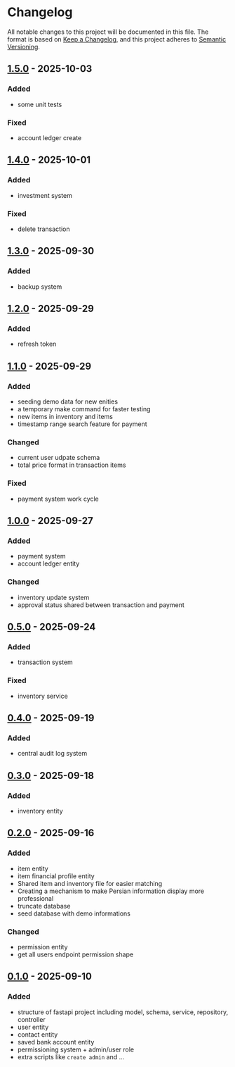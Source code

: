 # Changelog

All notable changes to this project will be documented in this file.
The format is based on [Keep a Changelog](https://keepachangelog.com/en/1.1.0/), and this project adheres to [Semantic Versioning](https://semver.org/spec/v2.0.0.html).

## [1.5.0](https://github.com/tiffany-co/backend/releases/tag/v1.5.0) - 2025-10-03
### Added
- some unit tests
### Fixed
- account ledger create

## [1.4.0](https://github.com/tiffany-co/backend/releases/tag/v1.4.0) - 2025-10-01
### Added
- investment system
### Fixed
- delete transaction

## [1.3.0](https://github.com/tiffany-co/backend/releases/tag/v1.3.0) - 2025-09-30
### Added
- backup system

## [1.2.0](https://github.com/tiffany-co/backend/releases/tag/v1.2.0) - 2025-09-29
### Added
- refresh token

## [1.1.0](https://github.com/tiffany-co/backend/releases/tag/v1.1.0) - 2025-09-29
### Added
- seeding demo data for new enities
- a temporary make command for faster testing
- new items in inventory and items
- timestamp range search feature for payment
### Changed
- current user udpate schema
- total price format in transaction items
### Fixed
- payment system work cycle

## [1.0.0](https://github.com/tiffany-co/backend/releases/tag/v1.0.0) - 2025-09-27
### Added
- payment system
- account ledger entity
### Changed
- inventory update system
- approval status shared between transaction and payment

## [0.5.0](https://github.com/tiffany-co/backend/releases/tag/v0.5.0) - 2025-09-24
### Added
- transaction system
### Fixed
- inventory service

## [0.4.0](https://github.com/tiffany-co/backend/releases/tag/v0.4.0) - 2025-09-19
### Added
- central audit log system

## [0.3.0](https://github.com/tiffany-co/backend/releases/tag/v0.3.0) - 2025-09-18
### Added
- inventory entity

## [0.2.0](https://github.com/tiffany-co/backend/releases/tag/v0.2.0) - 2025-09-16
### Added
- item entity
- item financial profile entity
- Shared item and inventory file for easier matching
- Creating a mechanism to make Persian information display more professional
- truncate database
- seed database with demo informations
### Changed
- permission entity
- get all users endpoint permission shape

## [0.1.0](https://github.com/tiffany-co/backend/releases/tag/v0.1.0) - 2025-09-10
### Added
- structure of fastapi project including model, schema, service, repository, controller
- user entity
- contact entity
- saved bank account entity
- permissioning system + admin/user role
- extra scripts like `create admin` and ...

